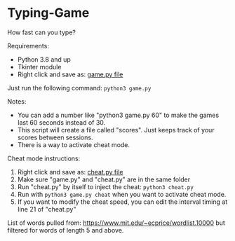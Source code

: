 # Typing-Game

How fast can you type?

Requirements:
- Python 3.8 and up
- Tkinter module
- Right click and save as: <a href="https://raw.githubusercontent.com/seetohjinwei/Typing-Game/main/game.py">game.py file</a>

Just run the following command: `python3 game.py`

Notes:

- You can add a number like "python3 game.py 60" to make the games last 60 seconds instead of 30.
- This script will create a file called "scores". Just keeps track of your scores between sessions.
- There is a way to activate cheat mode.

Cheat mode instructions:

1. Right click and save as: <a href="https://raw.githubusercontent.com/seetohjinwei/Typing-Game/main/cheat.py">cheat.py file</a>
2. Make sure "game.py" and "cheat.py" are in the same folder
3. Run "cheat.py" by itself to inject the cheat: `python3 cheat.py`
4. Run with `python3 game.py cheat` when you want to activate cheat mode.
5. If you want to modify the cheat speed, you can edit the interval timing at line 21 of "cheat.py"

List of words pulled from: https://www.mit.edu/~ecprice/wordlist.10000 but filtered for words of length 5 and above.
